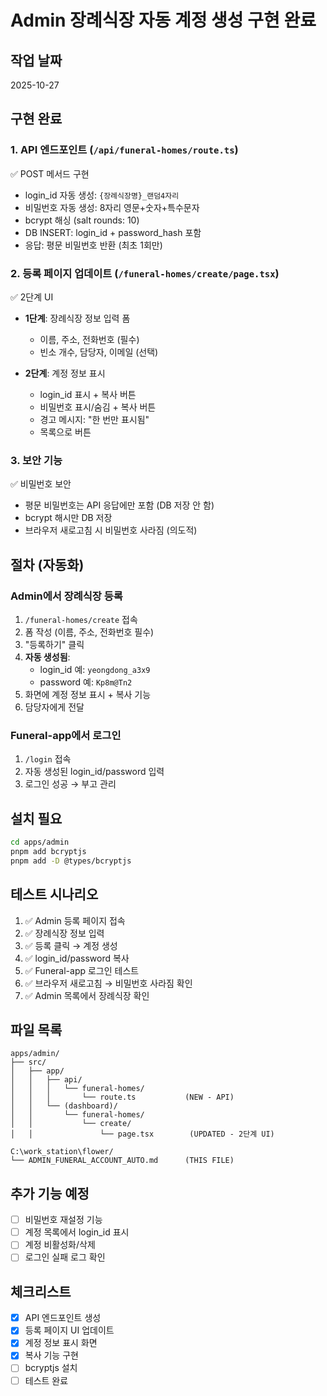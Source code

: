 # Admin 장례식장 자동 계정 생성 구현 완료

## 작업 날짜
2025-10-27

## 구현 완료

### 1. API 엔드포인트 (`/api/funeral-homes/route.ts`)
✅ POST 메서드 구현
- login_id 자동 생성: `{장례식장명}_랜덤4자리`
- 비밀번호 자동 생성: 8자리 영문+숫자+특수문자
- bcrypt 해싱 (salt rounds: 10)
- DB INSERT: login_id + password_hash 포함
- 응답: 평문 비밀번호 반환 (최초 1회만)

### 2. 등록 페이지 업데이트 (`/funeral-homes/create/page.tsx`)
✅ 2단계 UI
- **1단계**: 장례식장 정보 입력 폼
  - 이름, 주소, 전화번호 (필수)
  - 빈소 개수, 담당자, 이메일 (선택)
  
- **2단계**: 계정 정보 표시
  - login_id 표시 + 복사 버튼
  - 비밀번호 표시/숨김 + 복사 버튼
  - 경고 메시지: "한 번만 표시됨"
  - 목록으로 버튼

### 3. 보안 기능
✅ 비밀번호 보안
- 평문 비밀번호는 API 응답에만 포함 (DB 저장 안 함)
- bcrypt 해시만 DB 저장
- 브라우저 새로고침 시 비밀번호 사라짐 (의도적)

## 절차 (자동화)

### Admin에서 장례식장 등록
1. `/funeral-homes/create` 접속
2. 폼 작성 (이름, 주소, 전화번호 필수)
3. "등록하기" 클릭
4. **자동 생성됨**:
   - login_id 예: `yeongdong_a3x9`
   - password 예: `Kp8m@Tn2`
5. 화면에 계정 정보 표시 + 복사 기능
6. 담당자에게 전달

### Funeral-app에서 로그인
1. `/login` 접속
2. 자동 생성된 login_id/password 입력
3. 로그인 성공 → 부고 관리

## 설치 필요
```bash
cd apps/admin
pnpm add bcryptjs
pnpm add -D @types/bcryptjs
```

## 테스트 시나리오
1. ✅ Admin 등록 페이지 접속
2. ✅ 장례식장 정보 입력
3. ✅ 등록 클릭 → 계정 생성
4. ✅ login_id/password 복사
5. ✅ Funeral-app 로그인 테스트
6. ✅ 브라우저 새로고침 → 비밀번호 사라짐 확인
7. ✅ Admin 목록에서 장례식장 확인

## 파일 목록
```
apps/admin/
├── src/
│   ├── app/
│   │   ├── api/
│   │   │   └── funeral-homes/
│   │   │       └── route.ts           (NEW - API)
│   │   └── (dashboard)/
│   │       └── funeral-homes/
│   │           └── create/
│   │               └── page.tsx        (UPDATED - 2단계 UI)

C:\work_station\flower/
└── ADMIN_FUNERAL_ACCOUNT_AUTO.md      (THIS FILE)
```

## 추가 기능 예정
- [ ] 비밀번호 재설정 기능
- [ ] 계정 목록에서 login_id 표시
- [ ] 계정 비활성화/삭제
- [ ] 로그인 실패 로그 확인

## 체크리스트
- [x] API 엔드포인트 생성
- [x] 등록 페이지 UI 업데이트
- [x] 계정 정보 표시 화면
- [x] 복사 기능 구현
- [ ] bcryptjs 설치
- [ ] 테스트 완료
